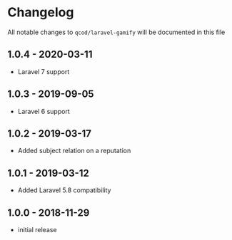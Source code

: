 # Changelog

All notable changes to `qcod/laravel-gamify` will be documented in this file

## 1.0.4 - 2020-03-11

- Laravel 7 support

## 1.0.3 - 2019-09-05

- Laravel 6 support

## 1.0.2 - 2019-03-17

- Added subject relation on a reputation

## 1.0.1 - 2019-03-12

- Added Laravel 5.8 compatibility

## 1.0.0 - 2018-11-29

- initial release
